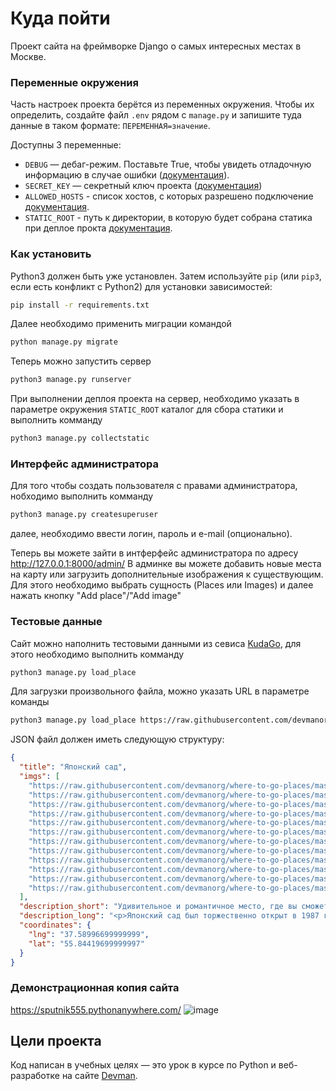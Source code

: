# Куда пойти

Проект сайта на фреймворке Django о самых интересных местах в Москве.

### Переменные окружения

Часть настроек проекта берётся из переменных окружения. Чтобы их определить, создайте файл `.env` рядом с `manage.py` и запишите туда данные в таком формате: `ПЕРЕМЕННАЯ=значение`.

Доступны 3 переменные:
- `DEBUG` — дебаг-режим. Поставьте True, чтобы увидеть отладочную информацию в случае ошибки ([документация](https://docs.djangoproject.com/en/4.1/ref/settings/#std-setting-DEBUG)).
- `SECRET_KEY` — секретный ключ проекта ([документация](https://docs.djangoproject.com/en/4.1/ref/settings/#std-setting-SECRET_KEY))
- `ALLOWED_HOSTS` - список хостов, с которых разрешено подключение [документация](https://docs.djangoproject.com/en/4.1/ref/settings/#allowed-hosts).
- `STATIC_ROOT` - путь к директории, в которую будет собрана статика при деплое прокта [документация](https://docs.djangoproject.com/en/4.1/ref/settings/#std-setting-STATIC_ROOT).

### Как установить

Python3 должен быть уже установлен. 
Затем используйте `pip` (или `pip3`, если есть конфликт с Python2) для установки зависимостей:
```bash
pip install -r requirements.txt
```
Далее необходимо применить миграции командой
```bash
python manage.py migrate
```
Теперь можно запустить сервер
```bash
python3 manage.py runserver
```
При выполнении деплоя проекта на сервер, необходимо указать в параметре окружения `STATIC_ROOT` каталог для сбора статики
и выполнить комманду
```bash
python3 manage.py collectstatic
```

### Интерфейс администратора
Для того чтобы создать пользователя с правами администратора, нобходимо выполнить комманду
```bash
python3 manage.py createsuperuser
```
далее, необходимо ввести логин, пароль и e-mail (опционально).

Теперь вы можете зайти в интферфейс администратора по адресу http://127.0.0.1:8000/admin/
В админке вы можете добавить новые места на карту или загрузить дополнительные изображения к существующим.
Для этого необходимо выбрать сущность (Places или Images) и далее нажать кнопку "Add place"/"Add image" 

### Тестовые данные
Сайт можно наполнить тестовыми данными из севиса [KudaGo](https://kudago.com/), для этого необходимо выполнить комманду
```bash
python3 manage.py load_place
```
Для загрузки произвольного файла, можно указать URL в параметре команды
```bash
python3 manage.py load_place https://raw.githubusercontent.com/devmanorg/where-to-go-places/master/places/Японский%20сад.json
```
JSON файл должен иметь следующую структуру:
```json
{
  "title": "Японский сад",
  "imgs": [
    "https://raw.githubusercontent.com/devmanorg/where-to-go-places/master/media/52aea6b37037f7aab7cc82301f77e314.jpg",
    "https://raw.githubusercontent.com/devmanorg/where-to-go-places/master/media/3cce16840a41f2eafbe47ac72a61da12.jpg",
    "https://raw.githubusercontent.com/devmanorg/where-to-go-places/master/media/6b3a9e0c004531ca87414eefe1a93509.jpg",
    "https://raw.githubusercontent.com/devmanorg/where-to-go-places/master/media/618dc376701574400887d909b5c80f1e.jpg",
    "https://raw.githubusercontent.com/devmanorg/where-to-go-places/master/media/761adc74dd5f348d3e7c34d12bee8d24.jpg",
    "https://raw.githubusercontent.com/devmanorg/where-to-go-places/master/media/21d6835554ca82259ff201af7da32fe3.jpg",
    "https://raw.githubusercontent.com/devmanorg/where-to-go-places/master/media/2095714fb0148a8be9140aadaad302be.jpg",
    "https://raw.githubusercontent.com/devmanorg/where-to-go-places/master/media/34b72d0d1819947fe385d0a1986dc962.jpg",
    "https://raw.githubusercontent.com/devmanorg/where-to-go-places/master/media/6c07645902cc90a2839b63896645021a.jpg",
    "https://raw.githubusercontent.com/devmanorg/where-to-go-places/master/media/9b3bc5b446f1aaa8eeed2bb81a04d472.jpg",
    "https://raw.githubusercontent.com/devmanorg/where-to-go-places/master/media/9c32261372fa061aad9b1f8827f87b7f.jpg",
    "https://raw.githubusercontent.com/devmanorg/where-to-go-places/master/media/0cd397dc43f864e55dc1ef458ead9d69.jpg"
  ],
  "description_short": "Удивительное и романтичное место, где вы сможете в полной мере ощутить единение человека и природы.",
  "description_long": "<p>Японский сад был торжественно открыт в 1987 году как дар Японии Советскому Союзу. Он стал живописной иллюстрацией японской культуры, в основе которой лежит идея единения человека и природы. Большое внимание в оформлении уделили символическим элементам, благодаря которым пейзаж превратится в величественное святилище, которое не терпит суеты и праздности. Здесь приятно прогуливаться по дорожкам, или, сидя напротив цветущей сакуры, размышлять о бытии, которое в этом чудесном уголке отделяется от лихорадочного московского шума и течёт в размеренном, непривычном ритме.</p><p>Японский сад открыт с конца апреля до середины октября, вход платный. Стоимость входных билетов для взрослых по вторникам, средам и пятницам — 250 рублей, для студентов и детей старше семи лет — 100 рублей, для пенсионеров — 50 рублей. По субботам и воскресеньям взрослые могут посетить сад за 300 рублей, дети — за 150 рублей, пенсионеры — за 50 рублей. С малышей до семи лет плата не взимается. По вторникам с 12:00 до 15:00 вход для пенсионеров, инвалидов и многодетных семей бесплатный. По понедельникам и четвергам сад закрыт для посетителей.</p><p>В Японском саду проводятся экскурсии для индивидуальных посетителей и групп продолжительностью 60 минут, стоимость — 500 рублей с человека. За 1500 рублей можно посетить полуторачасовую экскурсию-лекцию, посвящённую садовой культуре Японии.</p>",
  "coordinates": {
    "lng": "37.58996699999999",
    "lat": "55.84419699999997"
  }
}
```
### Демонстрационная копия сайта
https://sputnik555.pythonanywhere.com/
![image](https://user-images.githubusercontent.com/79382246/187556064-1f6cc865-4658-4e74-bf84-e6dbfa82f28e.png)
## Цели проекта

Код написан в учебных целях — это урок в курсе по Python и веб-разработке на сайте [Devman](https://dvmn.org).
